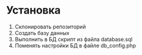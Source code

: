 Установка
=========

1. Склонировать репозиторий
2. Создать базу данных
3. Выполнить в БД скрипт из файла database.sql
4. Поменять настройки БД в файле db_config.php
